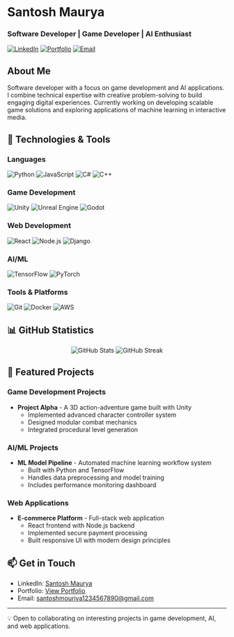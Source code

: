 # Santosh Maurya
### Software Developer | Game Developer | AI Enthusiast

[![LinkedIn](https://img.shields.io/badge/LinkedIn-Connect-blue.svg?style=flat-square&logo=linkedin)](https://www.linkedin.com/in/santosh-maurya-700630215/)
[![Portfolio](https://img.shields.io/badge/Portfolio-Visit-green.svg?style=flat-square&logo=firefox-browser)](https://joker-pyc.github.io/Portfolio/)
[![Email](https://img.shields.io/badge/Email-Contact-red.svg?style=flat-square&logo=gmail)](mailto:santoshmouriya1234567890@gmail.com)

## About Me
Software developer with a focus on game development and AI applications. I combine technical expertise with creative problem-solving to build engaging digital experiences. Currently working on developing scalable game solutions and exploring applications of machine learning in interactive media.

## 🔧 Technologies & Tools
### Languages
![Python](https://img.shields.io/badge/Python-3776AB?style=flat-square&logo=python&logoColor=white)
![JavaScript](https://img.shields.io/badge/JavaScript-F7DF1E?style=flat-square&logo=javascript&logoColor=black)
![C#](https://img.shields.io/badge/C%23-239120?style=flat-square&logo=c-sharp&logoColor=white)
![C++](https://img.shields.io/badge/C++-00599C?style=flat-square&logo=c%2B%2B&logoColor=white)

### Game Development
![Unity](https://img.shields.io/badge/Unity-000000?style=flat-square&logo=unity&logoColor=white)
![Unreal Engine](https://img.shields.io/badge/Unreal-313131?style=flat-square&logo=unreal-engine&logoColor=white)
![Godot](https://img.shields.io/badge/Godot-478CBF?style=flat-square&logo=godot-engine&logoColor=white)

### Web Development
![React](https://img.shields.io/badge/React-61DAFB?style=flat-square&logo=react&logoColor=black)
![Node.js](https://img.shields.io/badge/Node.js-339933?style=flat-square&logo=node.js&logoColor=white)
![Django](https://img.shields.io/badge/Django-092E20?style=flat-square&logo=django&logoColor=white)

### AI/ML
![TensorFlow](https://img.shields.io/badge/TensorFlow-FF6F00?style=flat-square&logo=tensorflow&logoColor=white)
![PyTorch](https://img.shields.io/badge/PyTorch-EE4C2C?style=flat-square&logo=pytorch&logoColor=white)

### Tools & Platforms
![Git](https://img.shields.io/badge/Git-F05032?style=flat-square&logo=git&logoColor=white)
![Docker](https://img.shields.io/badge/Docker-2496ED?style=flat-square&logo=docker&logoColor=white)
![AWS](https://img.shields.io/badge/AWS-232F3E?style=flat-square&logo=amazon-aws&logoColor=white)

## 📊 GitHub Statistics

<div align="center">
  <img src="https://github-readme-stats.vercel.app/api?username=Joker-pyc&show_icons=true&theme=default" alt="GitHub Stats" />
  <img src="https://github-readme-streak-stats.herokuapp.com/?user=Joker-pyc&theme=default" alt="GitHub Streak" />
</div>

## 🚀 Featured Projects

### Game Development Projects
- **Project Alpha** - A 3D action-adventure game built with Unity
  - Implemented advanced character controller system
  - Designed modular combat mechanics
  - Integrated procedural level generation
  
### AI/ML Projects
- **ML Model Pipeline** - Automated machine learning workflow system
  - Built with Python and TensorFlow
  - Handles data preprocessing and model training
  - Includes performance monitoring dashboard

### Web Applications
- **E-commerce Platform** - Full-stack web application
  - React frontend with Node.js backend
  - Implemented secure payment processing
  - Built responsive UI with modern design principles

## 📫 Get in Touch
- LinkedIn: [Santosh Maurya](https://www.linkedin.com/in/santosh-maurya-700630215/)
- Portfolio: [View Portfolio](https://joker-pyc.github.io/Portfolio/)
- Email: santoshmouriya1234567890@gmail.com

---

💡 Open to collaborating on interesting projects in game development, AI, and web applications.
